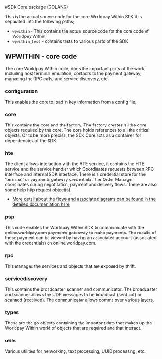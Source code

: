 #SDK Core package (GOLANG)

This is the actual source code for the core Worldpay Within SDK it is separated into the following paths;

* `wpwithin` - This contains the actual source code for the core code of Worldpay Within
* `wpwithin_test` - contains tests to various parts of the SDK

## WPWITHIN - core code

The core Worldpay Within code, does the important parts of the work, including host terminal emulation, contacts to the payment gateway, managing the RPC calls, and service discovery, etc.

### configuration

This enables the core to load in key information from a config file.

### core

This contains the core and the factory. The factory creates all the core objects required by the core. The core holds references to all the critical objects. Or to be more precise, the SDK Core acts as a container for dependencies of the SDK.

### hte

The client allows interaction with the HTE service, it contains the HTE service and the service handler which Coordinates requests between RPC interface and internal SDK interface. There is a credential store for the 'terminal' or payments gateway credentials. The Order Manager coordinates during negotitation, payment and delivery flows. There are also some help http request object(s).

* [More detail about the flows and associate diagrams can be found in the detailed documentation here](http://wptechinnovation.github.io/worldpay-within-sdk/architecture.html)

### psp

This code enables the Worldpay Within SDK to communicate with the online.worldpay.com payments gatesway to make payments. The results of these payment can be viewed by having an associated account (associated with the credentials) on online.worldpay.com.

### rpc

This manages the services and objects that are exposed by thrift.

### servicediscovery

This contains the broadcaster, scanner and communicator. The broadcaster and scanner allows the UDP messages to be broadcast (sent out) or scanned (received). The communicator allows comms over various layers.

### types

These are the go objects containing the important data that makes up the Worldpay Within world of objects that are required and that interact.

### utils

Various utilities for networking, text processing, UUID processing, etc.

